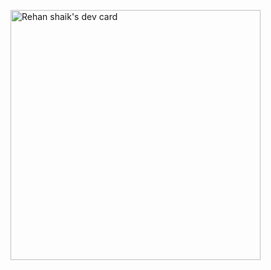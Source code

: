 <a href="https://app.daily.dev/DailyDevTips"><img src="https://github.com/shaikrehan123/shaikrehan123/blob/master/devcard.svg" width="400" alt="Rehan
shaik's dev card"/></a>

